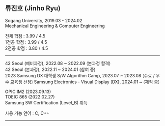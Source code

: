 ## 류진호 (Jinho Ryu)

Sogang University, 2019.03 - 2024.02  
Mechanical Engineering & Computer Engineering

전체 학점 : 3.99 / 4.5  
1전공 학점 : 3.99 / 4.5  
2전공 학점 : 3.80 / 4.5
___

42 Seoul (예비과정), 2022.08 ~ 2022.09                    (본과정 합격)  
42 Seoul (본과정), 2022.11 ~ 2024.01                      (참여 중)  
2023 Samsung DX 대학생 S/W Algorithm Camp, 2023.07 ~ 2023.08  (수료 / 우수 교육생 선정)
Samsung Electronics - Visual Display (DX), 2024.01 ~      (재직 중) 

OPIC IM2 (2023.09.13)  
TOEIC 865 (2022.02.27)  
Samsung SW Certification (Level_B) 취득

사용 가능 언어 : C, C++
___
